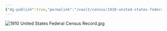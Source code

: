 ```yaml
---
{"dg-publish":true,"permalink":"/vault/census/1910-united-states-federal-census-record-1/","tags":["Laura-Skaggs","James-Woodson-Skaggs"]}
---
```


![1910 United States Federal Census Record.jpg](/img/user/assets/1910_United_States_Federal_Census_Record.resources/1910%20United%20States%20Federal%20Census%20Record.jpg)

